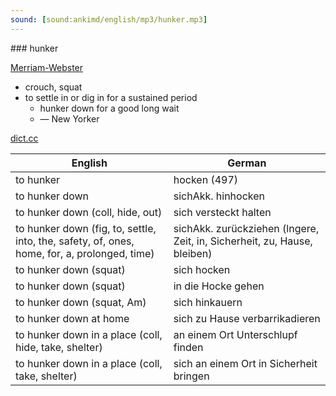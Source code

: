 ```yaml
---
sound: [sound:ankimd/english/mp3/hunker.mp3]
---
```


\### hunker

[Merriam-Webster](https://www.merriam-webster.com/dictionary/hunker)

- crouch, squat
- to settle in or dig in for a sustained period
    - hunker down for a good long wait
    - — New Yorker

[dict.cc](https://www.dict.cc/hunker)

| English        | German       |
| -------------- | ------------ |
| to hunker | hocken (497) |
| to hunker down | sichAkk. hinhocken |
| to hunker down (coll, hide, out) | sich versteckt halten |
| to hunker down (fig, to, settle, into, the, safety, of, ones, home, for, a, prolonged, time) | sichAkk. zurückziehen (lngere, Zeit, in, Sicherheit, zu, Hause, bleiben) |
| to hunker down (squat) | sich hocken |
| to hunker down (squat) | in die Hocke gehen |
| to hunker down (squat, Am) | sich hinkauern |
| to hunker down at home | sich zu Hause verbarrikadieren |
| to hunker down in a place (coll, hide, take, shelter) | an einem Ort Unterschlupf finden |
| to hunker down in a place (coll, take, shelter) | sich an einem Ort in Sicherheit bringen |
